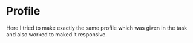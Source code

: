 # Profile
Here I tried to make exactly the same profile which was given in the task and also worked to maked it responsive. 

